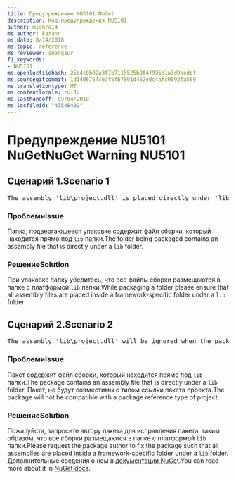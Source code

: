 ```yaml
---
title: Предупреждение NU5101 NuGet
description: Код предупреждения NU5101
author: mishra14
ms.author: karann
ms.date: 8/14/2018
ms.topic: reference
ms.reviewer: anangaur
f1_keywords:
- NU5101
ms.openlocfilehash: 25b4c0b02a3f7b7115525b8f4f995d1a3d9aedcf
ms.sourcegitcommit: 1d1406764c6af5fb7801d462e0c4afc9092fa569
ms.translationtype: MT
ms.contentlocale: ru-RU
ms.lasthandoff: 09/04/2018
ms.locfileid: "43548402"
---
```

# <a name="nuget-warning-nu5101"></a><span data-ttu-id="47005-103">Предупреждение NU5101 NuGet</span><span class="sxs-lookup"><span data-stu-id="47005-103">NuGet Warning NU5101</span></span>

## <a name="scenario-1"></a><span data-ttu-id="47005-104">Сценарий 1.</span><span class="sxs-lookup"><span data-stu-id="47005-104">Scenario 1</span></span>
<pre>The assembly 'lib\project.dll' is placed directly under 'lib' folder. It is recommended that assemblies be placed inside a framework-specific folder. Move it into a framework-specific folder.</pre>

### <a name="issue"></a><span data-ttu-id="47005-105">Проблеми</span><span class="sxs-lookup"><span data-stu-id="47005-105">Issue</span></span>

<span data-ttu-id="47005-106">Папка, подвергающееся упаковке содержит файл сборки, который находится прямо под `lib` папки.</span><span class="sxs-lookup"><span data-stu-id="47005-106">The folder being packaged contains an assembly file that is directly under a `lib` folder.</span></span>


### <a name="solution"></a><span data-ttu-id="47005-107">Решение</span><span class="sxs-lookup"><span data-stu-id="47005-107">Solution</span></span>

<span data-ttu-id="47005-108">При упаковке папку убедитесь, что все файлы сборки размещаются в папке с платформой `lib` папки.</span><span class="sxs-lookup"><span data-stu-id="47005-108">While packaging a folder please ensure that all assembly files are placed inside a framework-specific folder under a `lib` folder.</span></span>


## <a name="scenario-2"></a><span data-ttu-id="47005-109">Сценарий 2.</span><span class="sxs-lookup"><span data-stu-id="47005-109">Scenario 2</span></span>
<pre>The assembly 'lib\project.dll' will be ignored when the package is installed after the migration.</pre>

### <a name="issue"></a><span data-ttu-id="47005-110">Проблеми</span><span class="sxs-lookup"><span data-stu-id="47005-110">Issue</span></span>

<span data-ttu-id="47005-111">Пакет содержит файл сборки, который находится прямо под `lib` папки.</span><span class="sxs-lookup"><span data-stu-id="47005-111">The package contains an assembly file that is directly under a `lib` folder.</span></span> <span data-ttu-id="47005-112">Пакет, не будут совместимы с типом ссылки пакета проекта.</span><span class="sxs-lookup"><span data-stu-id="47005-112">The package will not be compatible with a package reference type of project.</span></span>


### <a name="solution"></a><span data-ttu-id="47005-113">Решение</span><span class="sxs-lookup"><span data-stu-id="47005-113">Solution</span></span>

<span data-ttu-id="47005-114">Пожалуйста, запросите автору пакета для исправления пакета, таким образом, что все сборки размещаются в папке с платформой `lib` папки.</span><span class="sxs-lookup"><span data-stu-id="47005-114">Please request the package author to fix the package such that all assemblies are placed inside a framework-specific folder under a `lib` folder.</span></span> <span data-ttu-id="47005-115">Дополнительные сведения о нем в [документации NuGet](https://docs.microsoft.com/en-us/nuget/reference/migrate-packages-config-to-package-reference).</span><span class="sxs-lookup"><span data-stu-id="47005-115">You can read more about it in [NuGet docs](https://docs.microsoft.com/en-us/nuget/reference/migrate-packages-config-to-package-reference).</span></span>


